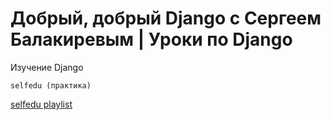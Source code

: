 # Добрый, добрый Django с Сергеем Балакиревым | Уроки по Django
Изучение Django
```
selfedu (практика)
```
[ selfedu playlist ](https://www.youtube.com/watch?v=oBU83uojltE&list=PLA0M1Bcd0w8yU5h2vwZ4LO7h1xt8COUXl&index=1)


